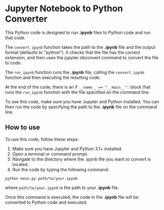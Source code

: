 # Jupyter Notebook to Python Converter
This Python code is designed to run __.ipynb__ files to Python code and run that code.

The ```convert_ipynb``` function takes the path to the __.ipynb__ file and the output format (defaults to "python"). It checks that the file has the correct extension, and then uses the jupyter nbconvert command to convert the file to code.

The ```run_ipynb``` function runs the __.ipynb__ file, calling the ```convert_ipynb``` function and then executing the resulting code.

At the end of the code, there is an if ```__name__ == "__main__":``` block that runs the ```run_ipynb``` function with the file specified on the command line.

To use this code, make sure you have Jupyter and Python installed. You can then run the code by specifying the path to the __.ipynb__ file on the command line.

## How to use

To use this code, follow these steps:

1. Make sure you have Jupyter and Python 3.1+ installed.
2. Open a terminal or command prompt.
3. Navigate to the directory where the .ipynb file you want to convert is located.
4. Run the code by typing the following command:

```
python main.py path/to/your.ipynb
```

where ```path/to/your.ipynb``` is the path to your __.ipynb__ file.

Once this command is executed, the code in the __.ipynb__ file will be converted to Python code and executed.
